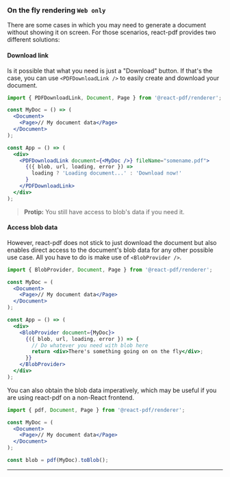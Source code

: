 ### On the fly rendering `Web only`

There are some cases in which you may need to generate a document without showing it on screen. For those scenarios, react-pdf provides two different solutions:

#### Download link

Is it possible that what you need is just a "Download" button. If that's the case, you can use `<PDFDownloadLink />` to easily create and download your document.

```jsx
import { PDFDownloadLink, Document, Page } from '@react-pdf/renderer';

const MyDoc = () => (
  <Document>
    <Page>// My document data</Page>
  </Document>
);

const App = () => (
  <div>
    <PDFDownloadLink document={<MyDoc />} fileName="somename.pdf">
      {({ blob, url, loading, error }) =>
        loading ? 'Loading document...' : 'Download now!'
      }
    </PDFDownloadLink>
  </div>
);
```

> **Protip:** You still have access to blob's data if you need it.

#### Access blob data

However, react-pdf does not stick to just download the document but also enables direct access to the document's blob data for any other possible use case. All you have to do is make use of `<BlobProvider />`.

```jsx
import { BlobProvider, Document, Page } from '@react-pdf/renderer';

const MyDoc = (
  <Document>
    <Page>// My document data</Page>
  </Document>
);

const App = () => (
  <div>
    <BlobProvider document={MyDoc}>
      {({ blob, url, loading, error }) => {
        // Do whatever you need with blob here
        return <div>There's something going on on the fly</div>;
      }}
    </BlobProvider>
  </div>
);
```

You can also obtain the blob data imperatively, which may be useful if you are using react-pdf on a non-React frontend.

```jsx
import { pdf, Document, Page } from '@react-pdf/renderer';

const MyDoc = (
  <Document>
    <Page>// My document data</Page>
  </Document>
);

const blob = pdf(MyDoc).toBlob();
```

---
